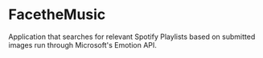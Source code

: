 # FacetheMusic
Application that searches for relevant Spotify Playlists based on submitted images run through Microsoft's Emotion API.
